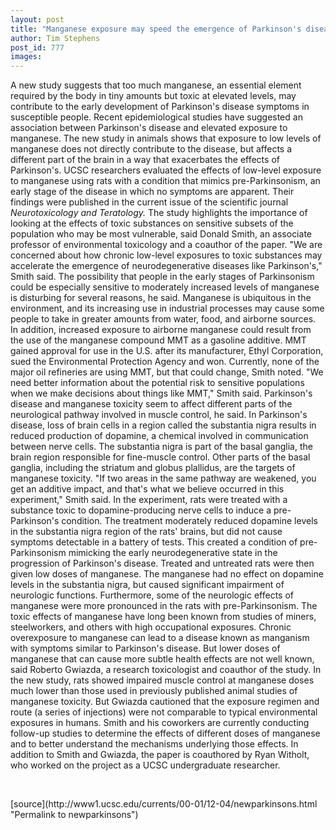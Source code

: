 ```yaml
---
layout: post
title: "Manganese exposure may speed the emergence of Parkinson's disease symptoms"
author: Tim Stephens
post_id: 777
images:
---
```


<p>
  A new study suggests that too much manganese, an essential element required by the body in tiny amounts but toxic at elevated levels, may contribute to the early development of Parkinson's disease symptoms in susceptible people. Recent epidemiological studies have suggested an association between Parkinson's disease and elevated exposure to manganese. The new study in animals shows that exposure to low levels of manganese does not directly contribute to the disease, but affects a different part of the brain in a way that exacerbates the effects of Parkinson's. UCSC researchers evaluated the effects of low-level exposure to manganese using rats with a condition that mimics pre-Parkinsonism, an early stage of the disease in which no symptoms are apparent. Their findings were published in the current issue of the scientific journal <i>Neurotoxicology and Teratology.</i> The study highlights the importance of looking at the effects of toxic substances on sensitive subsets of the population who may be most vulnerable, said Donald Smith, an associate professor of environmental toxicology and a coauthor of the paper. "We are concerned about how chronic low-level exposures to toxic substances may accelerate the emergence of neurodegenerative diseases like Parkinson's," Smith said. The possibility that people in the early stages of Parkinsonism could be especially sensitive to moderately increased levels of manganese is disturbing for several reasons, he said. Manganese is ubiquitous in the environment, and its increasing use in industrial processes may cause some people to take in greater amounts from water, food, and airborne sources. In addition, increased exposure to airborne manganese could result from the use of the manganese compound MMT as a gasoline additive. MMT gained approval for use in the U.S. after its manufacturer, Ethyl Corporation, sued the Environmental Protection Agency and won. Currently, none of the major oil refineries are using MMT, but that could change, Smith noted. "We need better information about the potential risk to sensitive populations when we make decisions about things like MMT," Smith said. Parkinson's disease and manganese toxicity seem to affect different parts of the neurological pathway involved in muscle control, he said. In Parkinson's disease, loss of brain cells in a region called the substantia nigra results in reduced production of dopamine, a chemical involved in communication between nerve cells. The substantia nigra is part of the basal ganglia, the brain region responsible for fine-muscle control. Other parts of the basal ganglia, including the striatum and globus plallidus, are the targets of manganese toxicity. "If two areas in the same pathway are weakened, you get an additive impact, and that's what we believe occurred in this experiment," Smith said. In the experiment, rats were treated with a substance toxic to dopamine-producing nerve cells to induce a pre-Parkinson's condition. The treatment moderately reduced dopamine levels in the substantia nigra region of the rats' brains, but did not cause symptoms detectable in a battery of tests. This created a condition of pre-Parkinsonism mimicking the early neurodegenerative state in the progression of Parkinson's disease. Treated and untreated rats were then given low doses of manganese. The manganese had no effect on dopamine levels in the substantia nigra, but caused significant impairment of neurologic functions. Furthermore, some of the neurologic effects of manganese were more pronounced in the rats with pre-Parkinsonism. The toxic effects of manganese have long been known from studies of miners, steelworkers, and others with high occupational exposures. Chronic overexposure to manganese can lead to a disease known as manganism with symptoms similar to Parkinson's disease. But lower doses of manganese that can cause more subtle health effects are not well known, said Roberto Gwiazda, a research toxicologist and coauthor of the study. In the new study, rats showed impaired muscle control at manganese doses much lower than those used in previously published animal studies of manganese toxicity. But Gwiazda cautioned that the exposure regimen and route (a series of injections) were not comparable to typical environmental exposures in humans. Smith and his coworkers are currently conducting follow-up studies to determine the effects of different doses of manganese and to better understand the mechanisms underlying those effects. In addition to Smith and Gwiazda, the paper is coauthored by Ryan Witholt, who worked on the project as a UCSC undergraduate researcher.
</p>
<p>
  <br>

</p>
[source](http://www1.ucsc.edu/currents/00-01/12-04/newparkinsons.html "Permalink to newparkinsons")
